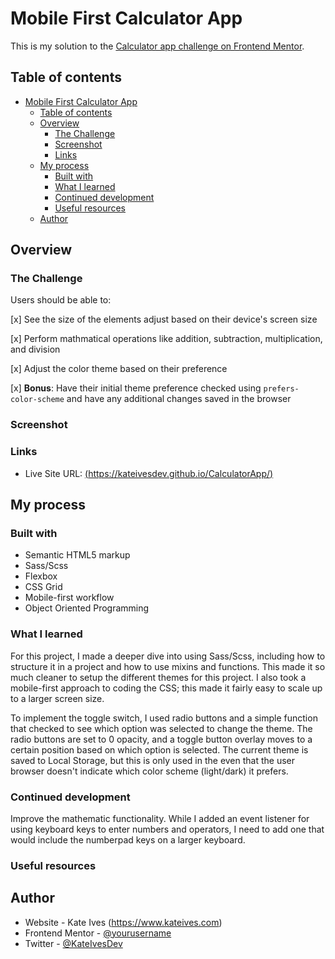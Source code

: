 # Mobile First Calculator App

This is my solution to the [Calculator app challenge on Frontend Mentor](https://www.frontendmentor.io/challenges/calculator-app-9lteq5N29). 

## Table of contents

- [Mobile First Calculator App](#mobile-first-calculator-app)
  - [Table of contents](#table-of-contents)
  - [Overview](#overview)
    - [The Challenge](#the-challenge)
    - [Screenshot](#screenshot)
    - [Links](#links)
  - [My process](#my-process)
    - [Built with](#built-with)
    - [What I learned](#what-i-learned)
    - [Continued development](#continued-development)
    - [Useful resources](#useful-resources)
  - [Author](#author)

## Overview

### The Challenge

Users should be able to:

[x] See the size of the elements adjust based on their device's screen size

[x] Perform mathmatical operations like addition, subtraction, multiplication, and division

[x] Adjust the color theme based on their preference

[x] **Bonus**: Have their initial theme preference checked using `prefers-color-scheme` and have any additional changes saved in the browser

### Screenshot


### Links

- Live Site URL: [(https://kateivesdev.github.io/CalculatorApp/)](https://kateivesdev.github.io/CalculatorApp/)

## My process

### Built with

- Semantic HTML5 markup
- Sass/Scss
- Flexbox
- CSS Grid
- Mobile-first workflow
- Object Oriented Programming

### What I learned

For this project, I made a deeper dive into using Sass/Scss, including how to structure it in a project and how to use mixins and functions. This made it so much cleaner to setup the different themes for this project. I also took a mobile-first approach to coding the CSS; this made it fairly easy to scale up to a larger screen size.

To implement the toggle switch, I used radio buttons and a simple function that checked to see which option was selected to change the theme. The radio buttons are set to 0 opacity, and a toggle button overlay moves to a certain position based on which option is selected. The current theme is saved to Local Storage, but this is only used in the even that the user browser doesn't indicate which color scheme (light/dark) it prefers. 


### Continued development

Improve the mathematic functionality. While I added an event listener for using keyboard keys to enter numbers and operators, I need to add one that would include the numberpad keys on a larger keyboard. 

### Useful resources


## Author

- Website - Kate Ives (https://www.kateives.com)
- Frontend Mentor - [@yourusername](https://www.frontendmentor.io/profile/yourusername)
- Twitter - [@KateIvesDev](https://www.twitter.com/kateivesdev)

